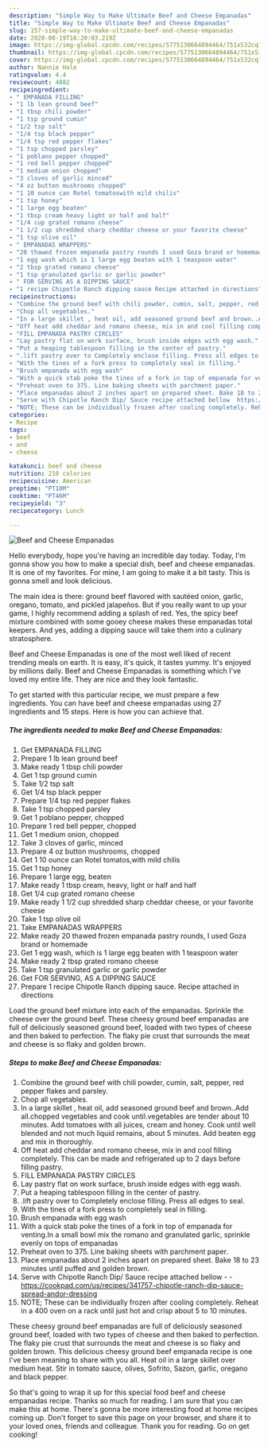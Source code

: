 ```yaml
---
description: "Simple Way to Make Ultimate Beef and Cheese Empanadas"
title: "Simple Way to Make Ultimate Beef and Cheese Empanadas"
slug: 157-simple-way-to-make-ultimate-beef-and-cheese-empanadas
date: 2020-08-19T16:20:03.219Z
image: https://img-global.cpcdn.com/recipes/5775130664894464/751x532cq70/beef-and-cheese-empanadas-recipe-main-photo.jpg
thumbnail: https://img-global.cpcdn.com/recipes/5775130664894464/751x532cq70/beef-and-cheese-empanadas-recipe-main-photo.jpg
cover: https://img-global.cpcdn.com/recipes/5775130664894464/751x532cq70/beef-and-cheese-empanadas-recipe-main-photo.jpg
author: Nannie Hale
ratingvalue: 4.4
reviewcount: 4882
recipeingredient:
- " EMPANADA FILLING"
- "1 lb lean ground beef"
- "1 tbsp chili powder"
- "1 tsp ground cumin"
- "1/2 tsp salt"
- "1/4 tsp black pepper"
- "1/4 tsp red pepper flakes"
- "1 tsp chopped parsley"
- "1 poblano pepper chopped"
- "1 red bell pepper chopped"
- "1 medium onion chopped"
- "3 cloves of garlic minced"
- "4 oz button mushrooms chopped"
- "1 10 ounce can Rotel tomatoswith mild chilis"
- "1 tsp honey"
- "1 large egg beaten"
- "1 tbsp cream heavy light or half and half"
- "1/4 cup grated romano cheese"
- "1 1/2 cup shredded sharp cheddar cheese or your favorite cheese"
- "1 tsp olive oil"
- " EMPANADAS WRAPPERS"
- "20 thawed frozen empanada pastry rounds I used Goza brand or homemade"
- "1 egg wash which is 1 large egg beaten with 1 teaspoon water"
- "2 tbsp grated romano cheese"
- "1 tsp granulated garlic or garlic powder"
- " FOR SERVING AS A DIPPING SAUCE"
- "1 recipe Chipotle Ranch dipping sauce Recipe attached in directions"
recipeinstructions:
- "Combine the ground beef with chili powder, cumin, salt, pepper, red pepper flakes and parsley."
- "Chop all vegetables."
- "In a large skillet , heat oil, add seasoned ground beef and brown..Add all.chopped vegetables and cook until.vegetables are tender about 10 minutes. Add tomatoes with all juices, cream and honey. Cook until well blended and not much liquid remains, about 5 minutes. Add beaten egg and mix in thoroughly."
- "Off heat add cheddar and romano cheese, mix in and cool filling completely. This can be made and refrigerated up to 2 days before filling pastry."
- "FILL EMPANADA PASTRY CIRCLES"
- "Lay pastry flat on work surface, brush inside edges with egg wash."
- "Put a heaping tablespoon filling in the center of pastry."
- ".lift pastry over to Completely enclose filling. Press all edges to seal."
- "With the tines of a fork press to completely seal in filling."
- "Brush empanada with egg wash"
- "With a quick stab poke the tines of a fork in top of empanada for venting.In a small bowl mix the romano and granulated garlic, sprinkle evenly on tops of empanadas"
- "Preheat oven to 375. Line baking sheets with parchment paper."
- "Place empanadas about 2 inches apart on prepared sheet. Bake 18 to 23 minutes until puffed and golden brown."
- "Serve with Chipotle Ranch Dip/ Sauce recipe attached bellow  https://cookpad.com/us/recipes/341757-chipotle-ranch-dip-sauce-spread-andor-dressing"
- "NOTE; These can be individually frozen after cooling completely. Reheat in a 400 oven on a rack until just hot and crisp about 5 to 10 minutes."
categories:
- Recipe
tags:
- beef
- and
- cheese

katakunci: beef and cheese 
nutrition: 210 calories
recipecuisine: American
preptime: "PT10M"
cooktime: "PT46M"
recipeyield: "3"
recipecategory: Lunch

---
```



![Beef and Cheese Empanadas](https://img-global.cpcdn.com/recipes/5775130664894464/751x532cq70/beef-and-cheese-empanadas-recipe-main-photo.jpg)

Hello everybody, hope you're having an incredible day today. Today, I'm gonna show you how to make a special dish, beef and cheese empanadas. It is one of my favorites. For mine, I am going to make it a bit tasty. This is gonna smell and look delicious.

The main idea is there: ground beef flavored with sautéed onion, garlic, oregano, tomato, and pickled jalapeños. But if you really want to up your game, I highly recommend adding a splash of red. Yes, the spicy beef mixture combined with some gooey cheese makes these empanadas total keepers. And yes, adding a dipping sauce will take them into a culinary stratosphere.

Beef and Cheese Empanadas is one of the most well liked of recent trending meals on earth. It is easy, it's quick, it tastes yummy. It's enjoyed by millions daily. Beef and Cheese Empanadas is something which I've loved my entire life. They are nice and they look fantastic.


To get started with this particular recipe, we must prepare a few ingredients. You can have beef and cheese empanadas using 27 ingredients and 15 steps. Here is how you can achieve that.

<!--inarticleads1-->

##### The ingredients needed to make Beef and Cheese Empanadas:

1. Get  EMPANADA FILLING
1. Prepare 1 lb lean ground beef
1. Make ready 1 tbsp chili powder
1. Get 1 tsp ground cumin
1. Take 1/2 tsp salt
1. Get 1/4 tsp black pepper
1. Prepare 1/4 tsp red pepper flakes
1. Take 1 tsp chopped parsley
1. Get 1 poblano pepper, chopped
1. Prepare 1 red bell pepper, chopped
1. Get 1 medium onion, chopped
1. Take 3 cloves of garlic, minced
1. Prepare 4 oz button mushrooms, chopped
1. Get 1 10 ounce can Rotel tomatos,with mild chilis
1. Get 1 tsp honey
1. Prepare 1 large egg, beaten
1. Make ready 1 tbsp cream, heavy, light or half and half
1. Get 1/4 cup grated romano cheese
1. Make ready 1 1/2 cup shredded sharp cheddar cheese, or your favorite cheese
1. Take 1 tsp olive oil
1. Take  EMPANADAS WRAPPERS
1. Make ready 20 thawed frozen empanada pastry rounds, I used Goza brand or homemade
1. Get 1 egg wash, which is 1 large egg beaten with 1 teaspoon water
1. Make ready 2 tbsp grated romano cheese
1. Take 1 tsp granulated garlic or garlic powder
1. Get  FOR SERVING, AS A DIPPING SAUCE
1. Prepare 1 recipe Chipotle Ranch dipping sauce. Recipe attached in directions


Load the ground beef mixture into each of the empanadas. Sprinkle the cheese over the ground beef. These cheesy ground beef empanadas are full of deliciously seasoned ground beef, loaded with two types of cheese and then baked to perfection. The flaky pie crust that surrounds the meat and cheese is so flaky and golden brown. 

<!--inarticleads2-->

##### Steps to make Beef and Cheese Empanadas:

1. Combine the ground beef with chili powder, cumin, salt, pepper, red pepper flakes and parsley.
1. Chop all vegetables.
1. In a large skillet , heat oil, add seasoned ground beef and brown..Add all.chopped vegetables and cook until.vegetables are tender about 10 minutes. Add tomatoes with all juices, cream and honey. Cook until well blended and not much liquid remains, about 5 minutes. Add beaten egg and mix in thoroughly.
1. Off heat add cheddar and romano cheese, mix in and cool filling completely. This can be made and refrigerated up to 2 days before filling pastry.
1. FILL EMPANADA PASTRY CIRCLES
1. Lay pastry flat on work surface, brush inside edges with egg wash.
1. Put a heaping tablespoon filling in the center of pastry.
1. .lift pastry over to Completely enclose filling. Press all edges to seal.
1. With the tines of a fork press to completely seal in filling.
1. Brush empanada with egg wash
1. With a quick stab poke the tines of a fork in top of empanada for venting.In a small bowl mix the romano and granulated garlic, sprinkle evenly on tops of empanadas
1. Preheat oven to 375. Line baking sheets with parchment paper.
1. Place empanadas about 2 inches apart on prepared sheet. Bake 18 to 23 minutes until puffed and golden brown.
1. Serve with Chipotle Ranch Dip/ Sauce recipe attached bellow -  - https://cookpad.com/us/recipes/341757-chipotle-ranch-dip-sauce-spread-andor-dressing
1. NOTE; These can be individually frozen after cooling completely. Reheat in a 400 oven on a rack until just hot and crisp about 5 to 10 minutes.


These cheesy ground beef empanadas are full of deliciously seasoned ground beef, loaded with two types of cheese and then baked to perfection. The flaky pie crust that surrounds the meat and cheese is so flaky and golden brown. This delicious cheesy ground beef empanada recipe is one I&#39;ve been meaning to share with you all. Heat oil in a large skillet over medium heat. Stir in tomato sauce, olives, Sofrito, Sazon, garlic, oregano and black pepper. 

So that's going to wrap it up for this special food beef and cheese empanadas recipe. Thanks so much for reading. I am sure that you can make this at home. There's gonna be more interesting food at home recipes coming up. Don't forget to save this page on your browser, and share it to your loved ones, friends and colleague. Thank you for reading. Go on get cooking!
